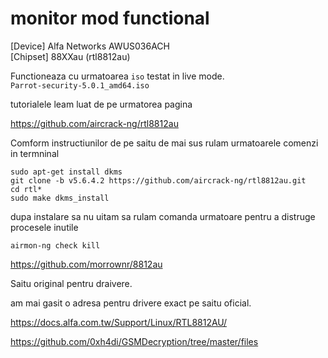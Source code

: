 # monitor mod functional

[Device] Alfa Networks AWUS036ACH<br>
[Chipset] 88XXau (rtl8812au)<br>

Functioneaza cu urmatoarea `iso` testat in live mode.
<br>
`Parrot-security-5.0.1_amd64.iso`
<br>

tutorialele leam luat de pe urmatorea pagina<br>

https://github.com/aircrack-ng/rtl8812au<br>

Comform instructiunilor de pe saitu de mai sus rulam urmatoarele comenzi in termninal<br>

```
sudo apt-get install dkms
git clone -b v5.6.4.2 https://github.com/aircrack-ng/rtl8812au.git
cd rtl*
sudo make dkms_install
```

dupa instalare sa nu uitam sa rulam comanda urmatoare pentru a distruge procesele inutile

```
airmon-ng check kill
```

https://github.com/morrownr/8812au<br>

Saitu original pentru draivere.

am mai gasit o adresa pentru drivere exact pe saitu oficial.

https://docs.alfa.com.tw/Support/Linux/RTL8812AU/

https://github.com/0xh4di/GSMDecryption/tree/master/files
